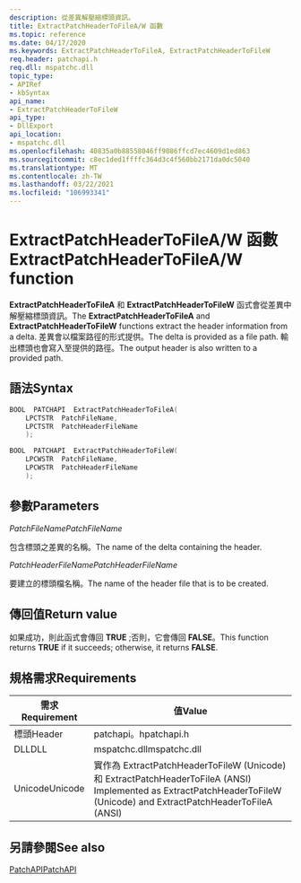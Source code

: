 ```yaml
---
description: 從差異解壓縮標頭資訊。
title: ExtractPatchHeaderToFileA/W 函數
ms.topic: reference
ms.date: 04/17/2020
ms.keywords: ExtractPatchHeaderToFileA, ExtractPatchHeaderToFileW
req.header: patchapi.h
req.dll: mspatchc.dll
topic_type:
- APIRef
- kbSyntax
api_name:
- ExtractPatchHeaderToFileW
api_type:
- DllExport
api_location:
- mspatchc.dll
ms.openlocfilehash: 40835a0b88558046ff9086ffcd7ec4609d1ed863
ms.sourcegitcommit: c8ec1ded1ffffc364d3c4f560bb2171da0dc5040
ms.translationtype: MT
ms.contentlocale: zh-TW
ms.lasthandoff: 03/22/2021
ms.locfileid: "106993341"
---
```

# <a name="extractpatchheadertofileaw-function"></a><span data-ttu-id="45fdd-103">ExtractPatchHeaderToFileA/W 函數</span><span class="sxs-lookup"><span data-stu-id="45fdd-103">ExtractPatchHeaderToFileA/W function</span></span>

<span data-ttu-id="45fdd-104">**ExtractPatchHeaderToFileA** 和 **ExtractPatchHeaderToFileW** 函式會從差異中解壓縮標頭資訊。</span><span class="sxs-lookup"><span data-stu-id="45fdd-104">The **ExtractPatchHeaderToFileA** and **ExtractPatchHeaderToFileW** functions extract the header information from a delta.</span></span> <span data-ttu-id="45fdd-105">差異會以檔案路徑的形式提供。</span><span class="sxs-lookup"><span data-stu-id="45fdd-105">The delta is provided as a file path.</span></span> <span data-ttu-id="45fdd-106">輸出標頭也會寫入至提供的路徑。</span><span class="sxs-lookup"><span data-stu-id="45fdd-106">The output header is also written to a provided path.</span></span>

## <a name="syntax"></a><span data-ttu-id="45fdd-107">語法</span><span class="sxs-lookup"><span data-stu-id="45fdd-107">Syntax</span></span>

```cpp
BOOL  PATCHAPI  ExtractPatchHeaderToFileA(
    LPCTSTR  PatchFileName,
    LPCTSTR  PatchHeaderFileName
    );

BOOL  PATCHAPI  ExtractPatchHeaderToFileW(
    LPCWSTR  PatchFileName,
    LPCWSTR  PatchHeaderFileName
    );
```

## <a name="parameters"></a><span data-ttu-id="45fdd-108">參數</span><span class="sxs-lookup"><span data-stu-id="45fdd-108">Parameters</span></span>

<span data-ttu-id="45fdd-109">*PatchFileName*</span><span class="sxs-lookup"><span data-stu-id="45fdd-109">*PatchFileName*</span></span>

<span data-ttu-id="45fdd-110">包含標頭之差異的名稱。</span><span class="sxs-lookup"><span data-stu-id="45fdd-110">The name of the delta containing the header.</span></span>

<span data-ttu-id="45fdd-111">*PatchHeaderFileName*</span><span class="sxs-lookup"><span data-stu-id="45fdd-111">*PatchHeaderFileName*</span></span>

<span data-ttu-id="45fdd-112">要建立的標頭檔名稱。</span><span class="sxs-lookup"><span data-stu-id="45fdd-112">The name of the header file that is to be created.</span></span>

## <a name="return-value"></a><span data-ttu-id="45fdd-113">傳回值</span><span class="sxs-lookup"><span data-stu-id="45fdd-113">Return value</span></span>

<span data-ttu-id="45fdd-114">如果成功，則此函式會傳回 **TRUE** ;否則，它會傳回 **FALSE**。</span><span class="sxs-lookup"><span data-stu-id="45fdd-114">This function returns **TRUE** if it succeeds; otherwise, it returns **FALSE**.</span></span>

## <a name="requirements"></a><span data-ttu-id="45fdd-115">規格需求</span><span class="sxs-lookup"><span data-stu-id="45fdd-115">Requirements</span></span>

| <span data-ttu-id="45fdd-116">需求</span><span class="sxs-lookup"><span data-stu-id="45fdd-116">Requirement</span></span> | <span data-ttu-id="45fdd-117">值</span><span class="sxs-lookup"><span data-stu-id="45fdd-117">Value</span></span> |
|----------------|---------------------------------------------------------------------------------------|
| <span data-ttu-id="45fdd-118">標頭</span><span class="sxs-lookup"><span data-stu-id="45fdd-118">Header</span></span> | <span data-ttu-id="45fdd-119">patchapi。h</span><span class="sxs-lookup"><span data-stu-id="45fdd-119">patchapi.h</span></span> |
| <span data-ttu-id="45fdd-120">DLL</span><span class="sxs-lookup"><span data-stu-id="45fdd-120">DLL</span></span> | <span data-ttu-id="45fdd-121">mspatchc.dll</span><span class="sxs-lookup"><span data-stu-id="45fdd-121">mspatchc.dll</span></span> |
| <span data-ttu-id="45fdd-122">Unicode</span><span class="sxs-lookup"><span data-stu-id="45fdd-122">Unicode</span></span> | <span data-ttu-id="45fdd-123">實作為 ExtractPatchHeaderToFileW (Unicode) 和 ExtractPatchHeaderToFileA (ANSI) </span><span class="sxs-lookup"><span data-stu-id="45fdd-123">Implemented as ExtractPatchHeaderToFileW (Unicode) and ExtractPatchHeaderToFileA (ANSI)</span></span> |

## <a name="see-also"></a><span data-ttu-id="45fdd-124">另請參閱</span><span class="sxs-lookup"><span data-stu-id="45fdd-124">See also</span></span>

[<span data-ttu-id="45fdd-125">PatchAPI</span><span class="sxs-lookup"><span data-stu-id="45fdd-125">PatchAPI</span></span>](patchapi.md)
